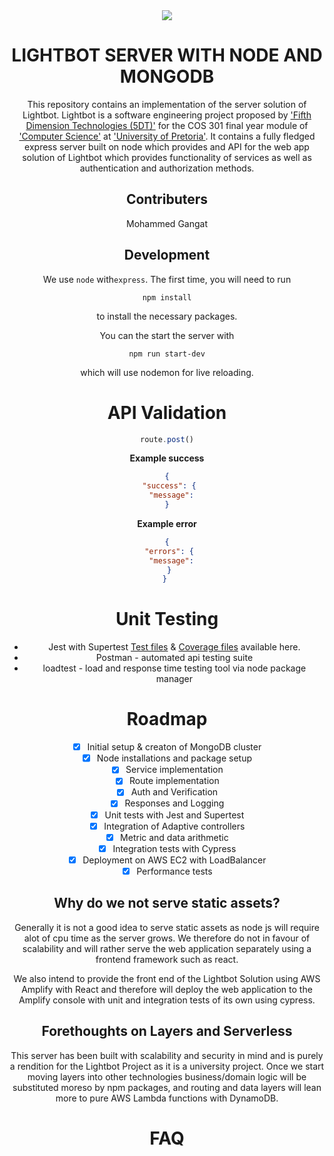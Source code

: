 <div align="center" style = "display: block">
  <div><img src="/icon.jpg"></div>

# LIGHTBOT SERVER WITH NODE AND MONGODB

This repository contains an implementation of the server solution of Lightbot. Lightbot is a software engineering project proposed by ['Fifth Dimension Technologies (5DT)'](5dt.com) for the COS 301 final year module of ['Computer Science'](https://cs.up.ac.za/) at ['University of Pretoria'](https://www.up.ac.za/). It contains a fully fledged express server built on node which provides and API for the web app solution of Lightbot which provides functionality of services as well as authentication and authorization methods.

## Contributers

Mohammed Gangat

## Development

We use `node` with`express`. The first time, you will need to run

```
npm install
```

to install the necessary packages.

You can the start the server with

```
npm run start-dev
```

which will use nodemon for live reloading.

# API Validation

```js
route.post()
```

**Example success**

```json
{
 "success": {
   "message": 
}
```

**Example error**

```json
{
 "errors": {
   "message": 
 }
} 
```

# Unit Testing

* Jest with Supertest [Test files](https://github.com/COS301-SE-2020/LightBot/tree/master/lightbot_server/tests) & [Coverage files](https://github.com/COS301-SE-2020/LightBot/tree/master/lightbot_server/coverage) available here.
* Postman - automated api testing suite
* loadtest - load and response time testing tool via node package manager

# Roadmap

- [X] Initial setup & creaton of MongoDB cluster
- [X] Node installations and package setup
- [X] Service implementation
- [X] Route implementation
- [X] Auth and Verification
- [X] Responses and Logging
- [X] Unit tests with Jest and Supertest
- [X] Integration of Adaptive controllers
- [X] Metric and data arithmetic
- [X] Integration tests with Cypress
- [X] Deployment on AWS EC2 with LoadBalancer
- [X] Performance tests

## Why do we not serve static assets?

Generally it is not a good idea to serve static assets as node js will require alot of cpu time as the server grows. We therefore do not in favour of scalability and will rather serve the web application separately using a frontend framework such as react.

We also intend to provide the front end of the Lightbot Solution using AWS Amplify with React and therefore will deploy the web application to the Amplify console with unit and integration tests of its own using cypress.

## Forethoughts on Layers and Serverless

This server has been built with scalability and security in mind and is purely a rendition for the Lightbot Project as it is a university project. Once we start moving layers into other technologies business/domain logic will be substituted moreso by npm packages, and routing and data layers will lean more to pure AWS Lambda functions with DynamoDB.

# FAQ

